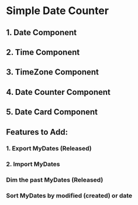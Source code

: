 # Simple Date Counter

## 1. Date Component

## 2. Time Component

## 3. TimeZone Component

## 4. Date Counter Component

## 5. Date Card Component

## Features to Add:

### 1. Export MyDates (Released)

### 2. Import MyDates

### Dim the past MyDates (Released)

### Sort MyDates by modified (created) or date
